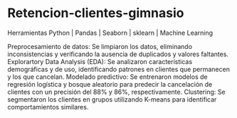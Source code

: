 # Retencion-clientes-gimnasio
Herramientas
Python | Pandas | Seaborn | sklearn | Machine Learning

Preprocesamiento de datos: Se limpiaron los datos, eliminando inconsistencias y verificando la ausencia de duplicados y valores faltantes.
Explorartory Data Analysis (EDA): Se analizaron características demográficas y de uso, identificando patrones en clientes que permanecen y los que cancelan.
Modelado predictivo: Se entrenaron modelos de regresión logística y bosque aleatorio para predecir la cancelación de clientes con un precisión del 88% y 86%, respectivamente.
Clustering: Se segmentaron los clientes en grupos utilizando K-means para identificar comportamientos similares.
